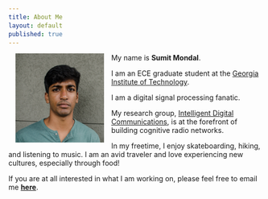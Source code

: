 ```yaml
---
title: About Me
layout: default
published: true
---
```

<img src="/images/thatsme.JPG" style="width: 35%; float:left;margin:0 1em 1em 1em;" alt="Sumit" />

My name is **Sumit Mondal**.

I am an ECE graduate student at the [Georgia Institute of Technology](https://www.ece.gatech.edu/).

I am a digital signal processing fanatic.

My research group, [Intelligent Digital Communications](http://www.vip.gatech.edu/teams/intelligent-digital-communications), is at the forefront of building cognitive radio networks.

In my freetime, I enjoy skateboarding, hiking, and listening to music. I am an avid traveler and love experiencing new cultures, especially through food!

If you are at all interested in what I am working on, please feel free to email me [__here__](mailto:sumitmondal@gatech.edu).



